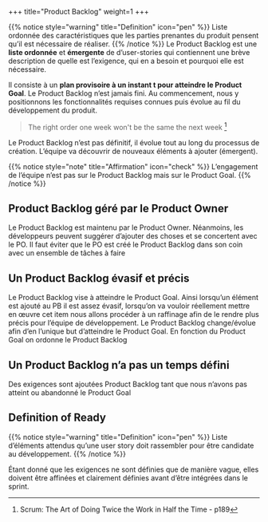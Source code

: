 +++
title="Product Backlog"
weight=1
+++

{{% notice style="warning" title="Definition" icon="pen" %}}
Liste ordonnée des caractéristiques que les parties prenantes du produit pensent qu’il est
nécessaire de réaliser.
{{% /notice %}}
Le Product Backlog est une **liste ordonnée** et **émergente** de d’user-stories qui contiennent
une brève description de quelle est l’exigence, qui en a besoin et pourquoi elle est nécessaire.

Il consiste à un **plan provisoire à un instant t pour atteindre le Product Goal**.
Le Product Backlog n’est jamais fini. Au commencement, nous y positionnons les fonctionnalités requises connues puis évolue au fil du développement du produit.

> The right order one week won't be the same the next week [^1]

Le Product Backlog n’est pas définitif, il évolue tout au long du processus de création. L’équipe
va découvrir de nouveaux éléments à ajouter (émergent).

{{% notice style="note" title="Affirmation" icon="check" %}}
L’engagement de l’équipe n’est pas sur le Product Backlog mais sur le Product Goal.
{{% /notice %}}

## Product Backlog géré par le Product Owner
Le Product Backlog est maintenu par le Product Owner. Néanmoins, les développeurs peuvent
suggérer d’ajouter des choses et se concertent avec le PO.
Il faut éviter que le PO est créé le Product Backlog dans son coin avec un ensemble de tâches
à faire

## Un Product Backlog évasif et précis
Le Product Backlog vise à atteindre le Product Goal. Ainsi lorsqu’un élément est ajouté au PB
il est assez évasif, lorsqu’on va vouloir réellement mettre en œuvre cet item nous allons procéder à un raffinage afin de le rendre plus précis pour l’équipe de développement.
Le Product Backlog change/évolue afin d’en l’unique but d’atteindre le Product Goal. En fonction du Product Goal on ordonne le Product Backlog

## Un Product Backlog n’a pas un temps défini
Des exigences sont ajoutées Product Backlog tant que nous n’avons pas atteint ou abandonné
le Product Goal

## Definition of Ready
{{% notice style="warning" title="Definition" icon="pen" %}}
Liste d’éléments attendus qu’une user story doit rassembler pour être candidate au développement.
{{% /notice %}}

Étant donné que les exigences ne sont définies que de manière vague, elles doivent être
affinées et clairement définies avant d’être intégrées dans le sprint.

[^1]: Scrum: The Art of Doing Twice the Work in Half the Time - p189